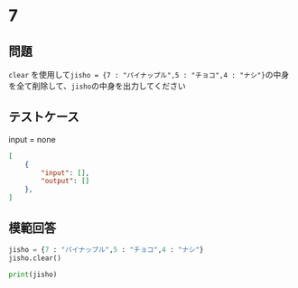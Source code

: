 # 7
## 問題

`clear` を使用して`jisho = {7 : "パイナップル",5 : "チョコ",4 : "ナシ"}`の中身を全て削除して、`jisho`の中身を出力してください

## テストケース
input = none
```json
[
	{
		"input": [],
		"output": []
  	},
]
```

## 模範回答
```python
jisho = {7 : "パイナップル",5 : "チョコ",4 : "ナシ"}
jisho.clear()

print(jisho)
```